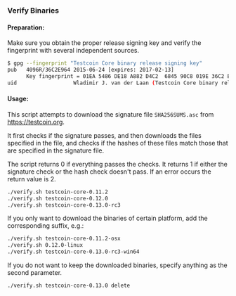 ### Verify Binaries

#### Preparation:

Make sure you obtain the proper release signing key and verify the fingerprint with several independent sources.

```sh
$ gpg --fingerprint "Testcoin Core binary release signing key"
pub   4096R/36C2E964 2015-06-24 [expires: 2017-02-13]
      Key fingerprint = 01EA 5486 DE18 A882 D4C2  6845 90C8 019E 36C2 E964
uid                  Wladimir J. van der Laan (Testcoin Core binary release signing key) <laanwj@gmail.com>
```

#### Usage:

This script attempts to download the signature file `SHA256SUMS.asc` from https://testcoin.org.

It first checks if the signature passes, and then downloads the files specified in the file, and checks if the hashes of these files match those that are specified in the signature file.

The script returns 0 if everything passes the checks. It returns 1 if either the signature check or the hash check doesn't pass. If an error occurs the return value is 2.


```sh
./verify.sh testcoin-core-0.11.2
./verify.sh testcoin-core-0.12.0
./verify.sh testcoin-core-0.13.0-rc3
```

If you only want to download the binaries of certain platform, add the corresponding suffix, e.g.:

```sh
./verify.sh testcoin-core-0.11.2-osx
./verify.sh 0.12.0-linux
./verify.sh testcoin-core-0.13.0-rc3-win64
```

If you do not want to keep the downloaded binaries, specify anything as the second parameter.

```sh
./verify.sh testcoin-core-0.13.0 delete
```
